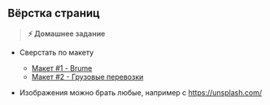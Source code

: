 
## Вёрстка страниц

> **⚡️ Домашнее задание**

- Сверстать по макету
	+ [Макет #1 - Brume](https://www.templatemonster.com/ru/demo/85842.html)
	+ [Макет #2 - Грузовые перевозки](https://www.figma.com/file/hhIRw03kc9Wbib5PpXiW3T/Templates-5.-More-on-Figma.info-Copy?node-id=0%3A1)

- Изображения можно брать любые, например с https://unsplash.com/

